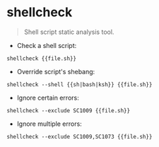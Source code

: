 # shellcheck

> Shell script static analysis tool.

- Check a shell script:

`shellcheck {{file.sh}}`

- Override script's shebang:

`shellcheck --shell {{sh|bash|ksh}} {{file.sh}}`

- Ignore certain errors:

`shellcheck --exclude SC1009 {{file.sh}}`

- Ignore multiple errors:

`shellcheck --exclude SC1009,SC1073 {{file.sh}}`
